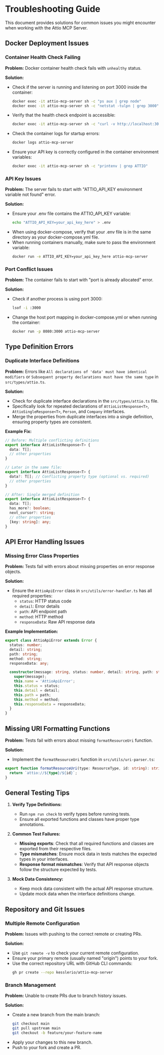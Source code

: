 # Troubleshooting Guide

This document provides solutions for common issues you might encounter when working with the Attio MCP Server.

## Docker Deployment Issues

### Container Health Check Failing

**Problem:** Docker container health check fails with `unhealthy` status.

**Solution:**
- Check if the server is running and listening on port 3000 inside the container:
  ```bash
  docker exec -it attio-mcp-server sh -c "ps aux | grep node"
  docker exec -it attio-mcp-server sh -c "netstat -tulpn | grep 3000"
  ```
- Verify that the health check endpoint is accessible:
  ```bash
  docker exec -it attio-mcp-server sh -c "curl -v http://localhost:3000/health"
  ```
- Check the container logs for startup errors:
  ```bash
  docker logs attio-mcp-server
  ```
- Ensure your API key is correctly configured in the container environment variables:
  ```bash
  docker exec -it attio-mcp-server sh -c "printenv | grep ATTIO"
  ```

### API Key Issues

**Problem:** The server fails to start with "ATTIO_API_KEY environment variable not found" error.

**Solution:**
- Ensure your .env file contains the ATTIO_API_KEY variable:
  ```bash
  echo "ATTIO_API_KEY=your_api_key_here" > .env
  ```
- When using docker-compose, verify that your .env file is in the same directory as your docker-compose.yml file.
- When running containers manually, make sure to pass the environment variable:
  ```bash
  docker run -e ATTIO_API_KEY=your_api_key_here attio-mcp-server
  ```

### Port Conflict Issues

**Problem:** The container fails to start with "port is already allocated" error.

**Solution:**
- Check if another process is using port 3000:
  ```bash
  lsof -i :3000
  ```
- Change the host port mapping in docker-compose.yml or when running the container:
  ```bash
  docker run -p 8080:3000 attio-mcp-server
  ```

## Type Definition Errors

### Duplicate Interface Definitions

**Problem:** Errors like `All declarations of 'data' must have identical modifiers` or `Subsequent property declarations must have the same type` in `src/types/attio.ts`.

**Solution:** 
- Check for duplicate interface declarations in the `src/types/attio.ts` file.
- Specifically look for repeated declarations of `AttioListResponse<T>`, `AttioSingleResponse<T>`, `Person`, and `Company` interfaces.
- Merge the properties from duplicate interfaces into a single definition, ensuring property types are consistent.

**Example Fix:**
```typescript
// Before: Multiple conflicting definitions
export interface AttioListResponse<T> {
  data: T[];
  // other properties
}

// Later in the same file:
export interface AttioListResponse<T> {
  data?: T[]; // Conflicting property type (optional vs. required)
  // other properties
}

// After: Single merged definition
export interface AttioListResponse<T> {
  data: T[];
  has_more?: boolean;
  next_cursor?: string;
  // other properties
  [key: string]: any;
}
```

## API Error Handling Issues

### Missing Error Class Properties

**Problem:** Tests fail with errors about missing properties on error response objects.

**Solution:**
- Ensure the `AttioApiError` class in `src/utils/error-handler.ts` has all required properties:
  - `status`: HTTP status code
  - `detail`: Error details
  - `path`: API endpoint path
  - `method`: HTTP method
  - `responseData`: Raw API response data

**Example Implementation:**
```typescript
export class AttioApiError extends Error {
  status: number;
  detail: string;
  path: string;
  method: string;
  responseData: any;

  constructor(message: string, status: number, detail: string, path: string, method: string, responseData: any = {}) {
    super(message);
    this.name = 'AttioApiError';
    this.status = status;
    this.detail = detail;
    this.path = path;
    this.method = method;
    this.responseData = responseData;
  }
}
```

## Missing URI Formatting Functions

**Problem:** Tests fail with errors about missing `formatResourceUri` function.

**Solution:**
- Implement the `formatResourceUri` function in `src/utils/uri-parser.ts`:

```typescript
export function formatResourceUri(type: ResourceType, id: string): string {
  return `attio://${type}/${id}`;
}
```

## General Testing Tips

1. **Verify Type Definitions:**
   - Run `npm run check` to verify types before running tests.
   - Ensure all exported functions and classes have proper type annotations.

2. **Common Test Failures:**
   - **Missing exports**: Check that all required functions and classes are exported from their respective files.
   - **Type mismatches**: Ensure mock data in tests matches the expected types in your interfaces.
   - **Response format mismatches**: Verify that API response objects follow the structure expected by tests.

3. **Mock Data Consistency:**
   - Keep mock data consistent with the actual API response structure.
   - Update mock data when the interface definitions change.

## Repository and Git Issues

### Multiple Remote Configuration

**Problem:** Issues with pushing to the correct remote or creating PRs.

**Solution:**
- Use `git remote -v` to check your current remote configuration.
- Ensure your primary remote (usually named "origin") points to your fork.
- Use the correct repository URL with GitHub CLI commands:
  ```bash
  gh pr create --repo kesslerio/attio-mcp-server
  ```

### Branch Management

**Problem:** Unable to create PRs due to branch history issues.

**Solution:**
- Create a new branch from the main branch:
  ```bash
  git checkout main
  git pull upstream main
  git checkout -b feature/your-feature-name
  ```
- Apply your changes to this new branch.
- Push to your fork and create a PR.